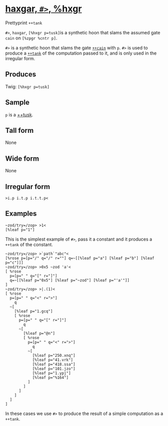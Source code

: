 [haxgar, `#>`, %hxgr](#hxgr)
============================

Prettyprint `++tank`

`#>`, `haxgar`, `[%hxgr p=tusk]`is a synthetic hoon that slams the
assumed gate `cain` on `[%zpgr %cntr p]`.

`#>` is a synthetic hoon that slams the gate [`++cain`]() with `p`. `#>`
is used to produce a [`++tank`]() of the computation passed to it, and
is only used in the irregular form.

Produces
--------

Twig: `[%hxgr p=tusk]`

Sample
------

`p` is a [++tusk]().

Tall form
---------

None

Wide form
---------

None

Irregular form
--------------

    >i.p i.t.p i.t.t.p<

Examples
--------

    ~zod/try=/zop> >1<
    [%leaf p="1"]

This is the simplest example of `#>`, pass it a constant and it produces
a `++tank` of the constant.

    ~zod/try=/zop> >`path`"abc"<
    [%rose p=[p="/" q="/" r=""] q=~[[%leaf p="a"] [%leaf p="b"] [%leaf p="c"]]]
    ~zod/try=/zop> >0x5 ~zod 'a'<
    [ %rose
      p=[p=" " q="[" r="]"]
      q=~[[%leaf p="0x5"] [%leaf p="~zod"] [%leaf p="'a'"]]
    ]
    ~zod/try=/zop> >|.(1)<
    [ %rose
      p=[p=" " q="<" r=">"]
        q
      ~[
        [%leaf p="1.gcq"]
        [ %rose
          p=[p=" " q="[" r="]"]
            q
          ~[
            [%leaf p="@n"]
            [ %rose
              p=[p=" " q="<" r=">"]
                q
              ~[
                [%leaf p="250.xnq"]
                [%leaf p="41.vrk"]
                [%leaf p="418.ssa"]
                [%leaf p="101.jzo"]
                [%leaf p="1.ypj"]
                [%leaf p="%164"]
              ]
            ]
          ]
        ]
      ]
    ]

In these cases we use `#>` to produce the result of a simple computation
as a `++tank`.
